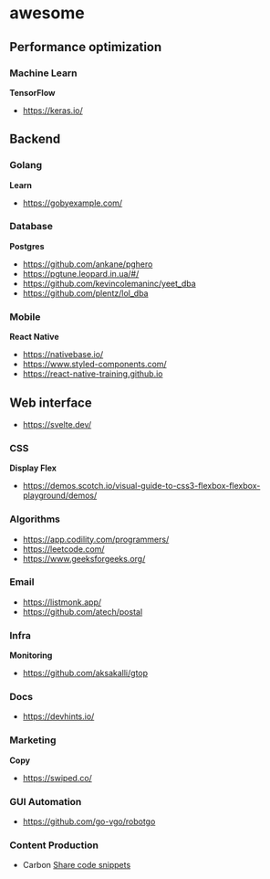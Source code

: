 # awesome

## Performance optimization

### Machine Learn

**TensorFlow**
 - https://keras.io/
  
## Backend

### Golang

**Learn**
- https://gobyexample.com/

### Database

**Postgres**
 - https://github.com/ankane/pghero
 - https://pgtune.leopard.in.ua/#/
 - https://github.com/kevincolemaninc/yeet_dba
 - https://github.com/plentz/lol_dba
 
### Mobile

**React Native**
 - https://nativebase.io/
 - https://www.styled-components.com/
 - https://react-native-training.github.io

## Web interface
 - https://svelte.dev/


### CSS

**Display Flex**
 - https://demos.scotch.io/visual-guide-to-css3-flexbox-flexbox-playground/demos/

### Algorithms
 - https://app.codility.com/programmers/
 - https://leetcode.com/
 - https://www.geeksforgeeks.org/

### Email
 - https://listmonk.app/
 - https://github.com/atech/postal

### Infra

**Monitoring**
 - https://github.com/aksakalli/gtop

### Docs

- https://devhints.io/

### Marketing
 **Copy**
 - https://swiped.co/
 
### GUI Automation
 - https://github.com/go-vgo/robotgo
 
 
### Content Production
 - Carbon [Share code snippets](https://carbon.now.sh/)
 
